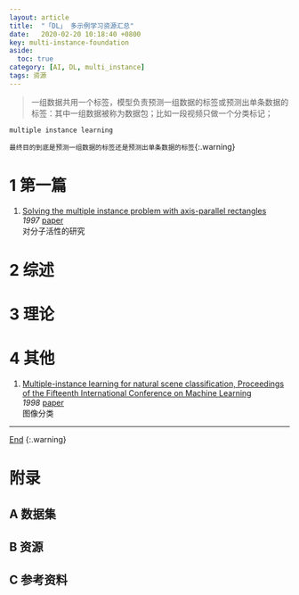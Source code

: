 ```yaml
---
layout: article
title:  "「DL」 多示例学习资源汇总"
date:   2020-02-20 10:18:40 +0800
key: multi-instance-foundation
aside:
  toc: true
category: [AI, DL, multi_instance]
tags: 资源
---
```

<span id='head'></span>
>一组数据共用一个标签，模型负责预测一组数据的标签或预测出单条数据的标签：其中一组数据被称为数据包；比如一段视频只做一个分类标记；       

`multiple instance learning`   

<!--more-->

`最终目的到底是预测一组数据的标签还是预测出单条数据的标签`{:.warning}   

# 1 第一篇

1. [Solving the multiple instance problem with axis-parallel rectangles](https://www.ics.uci.edu/~rickl/publications/1997-aij.pdf)    
*1997* [paper](https://www.ics.uci.edu/~rickl/publications/1997-aij.pdf)     
对分子活性的研究   

# 2 综述

# 3 理论

# 4 其他
1. [Multiple-instance learning for natural scene classification, Proceedings of the Fifteenth International Conference on Machine Learning](http://citeseerx.ist.psu.edu/viewdoc/download;jsessionid=7E46EA817619245536DA135FE5E6DA1B?doi=10.1.1.31.4110&rep=rep1&type=pdf)   
*1998* [paper](http://citeseerx.ist.psu.edu/viewdoc/download;jsessionid=7E46EA817619245536DA135FE5E6DA1B?doi=10.1.1.31.4110&rep=rep1&type=pdf)    
图像分类   

-------------------  
[End](#head)
{:.warning}  

# 附录
## A 数据集

## B 资源

## C 参考资料
